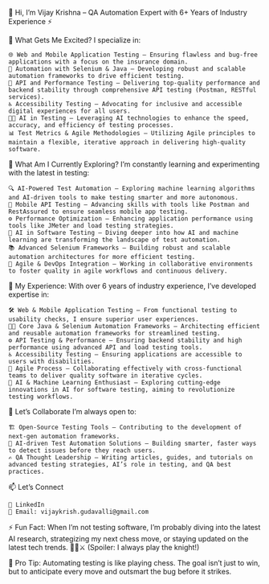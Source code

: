 👋 Hi, I’m Vijay Krishna – QA Automation Expert with 6+ Years of Industry Experience ⚡

👀 What Gets Me Excited?
I specialize in:

    🌐 Web and Mobile Application Testing – Ensuring flawless and bug-free applications with a focus on the insurance domain.
    🤖 Automation with Selenium & Java – Developing robust and scalable automation frameworks to drive efficient testing.
    🚀 API and Performance Testing – Delivering top-quality performance and backend stability through comprehensive API testing (Postman, RESTful services).
    ♿ Accessibility Testing – Advocating for inclusive and accessible digital experiences for all users.
    🤖💡 AI in Testing – Leveraging AI technologies to enhance the speed, accuracy, and efficiency of testing processes.
    📊 Test Metrics & Agile Methodologies – Utilizing Agile principles to maintain a flexible, iterative approach in delivering high-quality software.

🌱 What Am I Currently Exploring?
I’m constantly learning and experimenting with the latest in testing:

    🔍 AI-Powered Test Automation – Exploring machine learning algorithms and AI-driven tools to make testing smarter and more autonomous.
    📱 Mobile API Testing – Advancing skills with tools like Postman and RestAssured to ensure seamless mobile app testing.
    ⚙️ Performance Optimization – Enhancing application performance using tools like JMeter and load testing strategies.
    🧠 AI in Software Testing – Diving deeper into how AI and machine learning are transforming the landscape of test automation.
    📚 Advanced Selenium Frameworks – Building robust and scalable automation architectures for more efficient testing.
    🔄 Agile & DevOps Integration – Working in collaborative environments to foster quality in agile workflows and continuous delivery.

💼 My Experience:
With over 6 years of industry experience, I’ve developed expertise in:

    🛠️ Web & Mobile Application Testing – From functional testing to usability checks, I ensure superior user experiences.
    🧑‍💻 Core Java & Selenium Automation Frameworks – Architecting efficient and reusable automation frameworks for streamlined testing.
    ⚙️ API Testing & Performance – Ensuring backend stability and high performance using advanced API and load testing tools.
    ♿ Accessibility Testing – Ensuring applications are accessible to users with disabilities.
    🔄 Agile Process – Collaborating effectively with cross-functional teams to deliver quality software in iterative cycles.
    🤖 AI & Machine Learning Enthusiast – Exploring cutting-edge innovations in AI for software testing, aiming to revolutionize testing workflows.

💞 Let’s Collaborate
I’m always open to:

    🏗️ Open-Source Testing Tools – Contributing to the development of next-gen automation frameworks.
    🧠 AI-driven Test Automation Solutions – Building smarter, faster ways to detect issues before they reach users.
    ✍️ QA Thought Leadership – Writing articles, guides, and tutorials on advanced testing strategies, AI’s role in testing, and QA best practices.

📫 Let’s Connect

    🔗 LinkedIn
    📧 Email: vijaykrish.gudavalli@gmail.com

⚡ Fun Fact:
When I’m not testing software, I’m probably diving into the latest AI research, strategizing my next chess move, or staying updated on the latest tech trends. 🧙‍♂️⚔️ (Spoiler: I always play the knight!)

🚀 Pro Tip:
Automating testing is like playing chess. The goal isn’t just to win, but to anticipate every move and outsmart the bug before it strikes.
